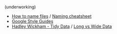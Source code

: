 (underworking)

- [How to name files](https://speakerdeck.com/jennybc/how-to-name-files) / [Naming cheatsheet](https://github.com/kettanaito/naming-cheatsheet)
- [Google Style Guides](https://github.com/google/styleguide)
- [Hadley Wickham - Tidy Data](http://vita.had.co.nz/papers/tidy-data.pdf) / [Long vs Wide Data](https://kiwidamien.github.io/long-vs-wide-data.html)

